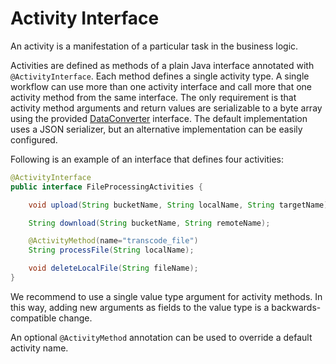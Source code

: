 # Activity Interface

An activity is a manifestation of a particular task in the business logic.

Activities are defined as methods of a plain Java interface annotated with `@ActivityInterface`. 
Each method defines a single activity type. A single workflow can use more than one activity interface and call more 
that one activity method from the same interface.
The only requirement is that activity method arguments and return values are serializable to a byte array using the provided
[DataConverter](https://static.javadoc.io/com.uber.cadence/cadence-client/2.4.1/index.html?com/uber/cadence/converter/DataConverter.html)
interface. The default implementation uses a JSON serializer, but an alternative implementation can be easily configured.

Following is an example of an interface that defines four activities:

```java
@ActivityInterface
public interface FileProcessingActivities {

    void upload(String bucketName, String localName, String targetName);

    String download(String bucketName, String remoteName);

    @ActivityMethod(name="transcode_file")
    String processFile(String localName);

    void deleteLocalFile(String fileName);
}

```
We recommend to use a single value type argument for activity methods. In this way, adding new arguments as fields
to the value type is a backwards-compatible change.

An optional `@ActivityMethod` annotation can be used to override a default activity name.
